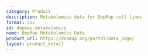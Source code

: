 ```yaml
---
category: Product
description: Metabolomics data for DepMap cell lines
format: csv
id: depmap.metabolomics
name: DepMap Metabolomics Data
product_url: https://depmap.org/portal/data_page/
layout: product_detail
---
```

